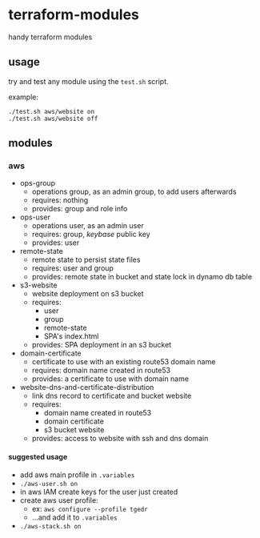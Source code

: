 # terraform-modules
handy terraform modules

## usage
try and test any module using the `test.sh` script.

example:

```
./test.sh aws/website on
./test.sh aws/website off
```

## modules

### aws

- ops-group
  - operations group, as an admin group, to add users afterwards
  - requires: nothing
  - provides: group and role info
- ops-user
  - operations user, as an admin user
  - requires: group, _keybase_ public key
  - provides: user
- remote-state
  - remote state to persist state files
  - requires: user and group
  - provides: remote state in bucket and state lock in dynamo db table
- s3-website
  - website deployment on s3 bucket
  - requires: 
    - user
    - group
    - remote-state
    - SPA's index.html
  - provides: SPA deployment in an s3 bucket
- domain-certificate
  - certificate to use with an existing route53 domain name
  - requires: domain name created in route53
  - provides: a certificate to use with domain name
- website-dns-and-certificate-distribution
  - link dns record to certificate and bucket website
  - requires:
    - domain name created in route53
    - domain certificate
    - s3 bucket website
  - provides: access to website with ssh and dns domain
  


#### suggested usage

- add aws main profile in `.variables`
- `./aws-user.sh on`
- in aws IAM create keys for the user just created 
- create aws user profile:
  - ex: `aws configure --profile tgedr`
  - ...and add it to `.variables`
- `./aws-stack.sh on`


